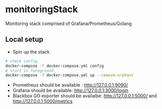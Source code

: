 # monitoringStack
Monitoring stack comprised of Grafana/Prometheus/Golang

## Local setup

* Spin up the stack
```bash
# check config
docker-compose -f docker-compose.yml config
# start in foreground
docker-compose -f docker-compose.yml up --remove-orphans
```
* Prometheus should be available : http://127.0.0.1:9090/
* Grafana should be available: http://127.0.0.1:3000/login
* Blackbox GO exporter should be availalbe: http://127.0.0.1:5000/ and http://127.0.0.1:5000/metrics